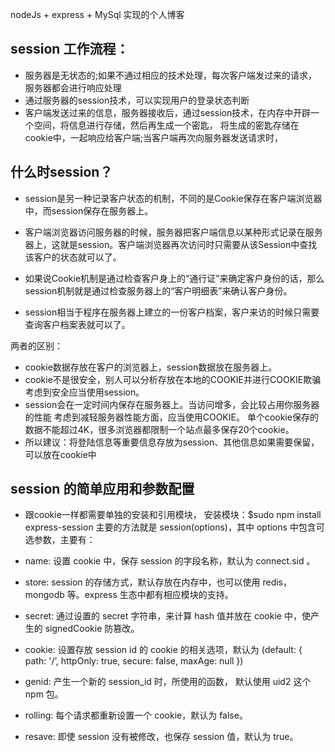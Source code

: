 nodeJs + express + MySql 实现的个人博客

## session 工作流程：
+ 服务器是无状态的;如果不通过相应的技术处理，每次客户端发过来的请求，服务器都会进行响应处理
+ 通过服务器的session技术，可以实现用户的登录状态判断
+ 客户端发送过来的信息，服务器接收后，通过session技术，在内存中开辟一个空间，将信息进行存储，然后再生成一个密匙，
  将生成的密匙存储在cookie中，一起响应给客户端;当客户端再次向服务器发送请求时，

## 什么时session？
+ session是另一种记录客户状态的机制，不同的是Cookie保存在客户端浏览器中，而session保存在服务器上。

+ 客户端浏览器访问服务器的时候，服务器把客户端信息以某种形式记录在服务器上，这就是session。客户端浏览器再次访问时只需要从该Session中查找该客户的状态就可以了。

+ 如果说Cookie机制是通过检查客户身上的“通行证”来确定客户身份的话，那么session机制就是通过检查服务器上的“客户明细表”来确认客户身份。

+ session相当于程序在服务器上建立的一份客户档案，客户来访的时候只需要查询客户档案表就可以了。

两者的区别：

+ cookie数据存放在客户的浏览器上，session数据放在服务器上。
+ cookie不是很安全，别人可以分析存放在本地的COOKIE并进行COOKIE欺骗 考虑到安全应当使用session。
+ session会在一定时间内保存在服务器上。当访问增多，会比较占用你服务器的性能 考虑到减轻服务器性能方面，应当使用COOKIE。
单个cookie保存的数据不能超过4K，很多浏览器都限制一个站点最多保存20个cookie。
+ 所以建议：将登陆信息等重要信息存放为session、其他信息如果需要保留，可以放在cookie中

## session 的简单应用和参数配置
+ 跟cookie一样都需要单独的安装和引用模块， 安装模块：$sudo npm install express-session 主要的方法就是 session(options)，其中 options 中包含可选参数，主要有：

+ name: 设置 cookie 中，保存 session 的字段名称，默认为 connect.sid 。
+ store: session 的存储方式，默认存放在内存中，也可以使用 redis，mongodb 等。express 生态中都有相应模块的支持。
+ secret: 通过设置的 secret 字符串，来计算 hash 值并放在 cookie 中，使产生的 signedCookie 防篡改。
+ cookie: 设置存放 session id 的 cookie 的相关选项，默认为 (default: { path: '/’, httpOnly: true, secure: false, maxAge: null })
+ genid: 产生一个新的 session_id 时，所使用的函数， 默认使用 uid2 这个 npm 包。
+ rolling: 每个请求都重新设置一个 cookie，默认为 false。
+ resave: 即使 session 没有被修改，也保存 session 值，默认为 true。